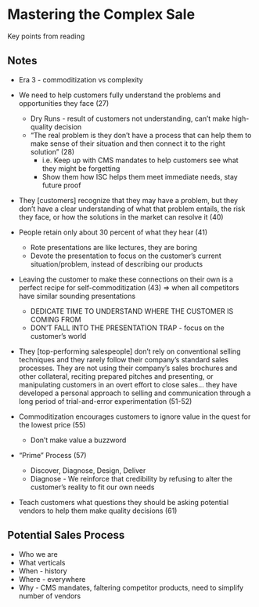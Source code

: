 # Mastering the Complex Sale
Key points from reading

## Notes
* Era 3 - commoditization vs complexity
* We need to help customers fully understand the problems and opportunities they face (27)
    * Dry Runs - result of customers not understanding, can’t make high-quality decision
    * “The real problem is they don’t have a process that can help them to make sense of their situation and then connect it to the right solution” (28)
        * i.e. Keep up with CMS mandates to help customers see what they might be forgetting
        * Show them how ISC helps them meet immediate needs, stay future proof
* They [customers] recognize that they may have a problem, but they don’t have a clear understanding of what that problem entails, the risk they face, or how the solutions in the market can resolve it (40)
* People retain only about 30 percent of what they hear (41)
    * Rote presentations are like lectures, they are boring
    * Devote the presentation to focus on the customer’s current situation/problem, instead of describing our products
* Leaving the customer to make these connections on their own is a perfect recipe for self-commoditization (43) => when all competitors have similar sounding presentations
    * DEDICATE TIME TO UNDERSTAND WHERE THE CUSTOMER IS COMING FROM
    * DON’T FALL INTO THE PRESENTATION TRAP - focus on the customer’s world
* They [top-performing salespeople] don’t rely on conventional selling techniques and they rarely follow their company’s standard sales processes. They are not using their company’s sales brochures and other collateral, reciting prepared pitches and presenting, or manipulating customers in an overt effort to close sales… they have developed a personal approach to selling and communication through a long period of trial-and-error experimentation (51-52)
* Commoditization encourages customers to ignore value in the quest for the lowest price (55)
    * Don’t make value a buzzword
* “Prime” Process (57)
    * Discover, Diagnose, Design, Deliver
    * Diagnose - We reinforce that credibility by refusing to alter the customer’s reality to fit our own needs

* Teach customers what questions they should be asking potential vendors to help them make quality decisions (61)

## Potential Sales Process
* Who we are
* What verticals
* When - history
* Where - everywhere
* Why - CMS mandates, faltering competitor products, need to simplify number of vendors
